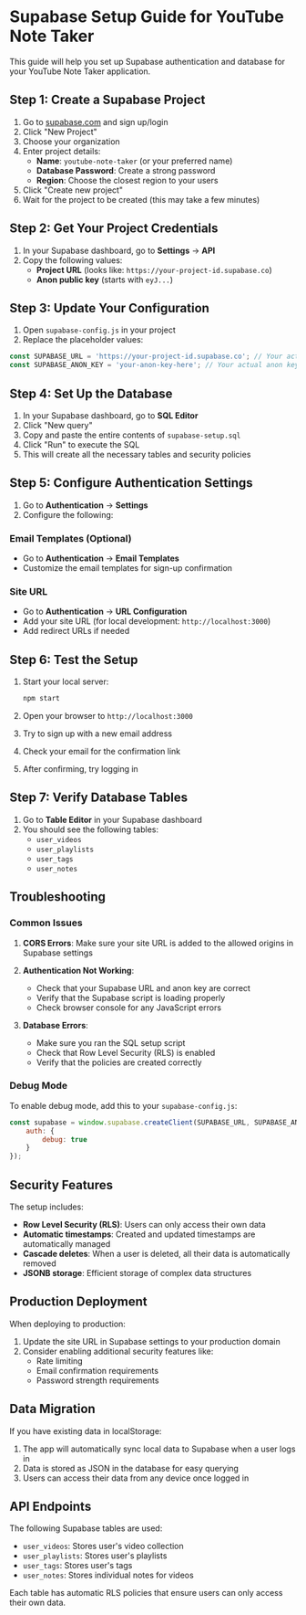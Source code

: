 # Supabase Setup Guide for YouTube Note Taker

This guide will help you set up Supabase authentication and database for your YouTube Note Taker application.

## Step 1: Create a Supabase Project

1. Go to [supabase.com](https://supabase.com) and sign up/login
2. Click "New Project"
3. Choose your organization
4. Enter project details:
   - **Name**: `youtube-note-taker` (or your preferred name)
   - **Database Password**: Create a strong password
   - **Region**: Choose the closest region to your users
5. Click "Create new project"
6. Wait for the project to be created (this may take a few minutes)

## Step 2: Get Your Project Credentials

1. In your Supabase dashboard, go to **Settings** → **API**
2. Copy the following values:
   - **Project URL** (looks like: `https://your-project-id.supabase.co`)
   - **Anon public key** (starts with `eyJ...`)

## Step 3: Update Your Configuration

1. Open `supabase-config.js` in your project
2. Replace the placeholder values:

```javascript
const SUPABASE_URL = 'https://your-project-id.supabase.co'; // Your actual project URL
const SUPABASE_ANON_KEY = 'your-anon-key-here'; // Your actual anon key
```

## Step 4: Set Up the Database

1. In your Supabase dashboard, go to **SQL Editor**
2. Click "New query"
3. Copy and paste the entire contents of `supabase-setup.sql`
4. Click "Run" to execute the SQL
5. This will create all the necessary tables and security policies

## Step 5: Configure Authentication Settings

1. Go to **Authentication** → **Settings**
2. Configure the following:

### Email Templates (Optional)
- Go to **Authentication** → **Email Templates**
- Customize the email templates for sign-up confirmation

### Site URL
- Go to **Authentication** → **URL Configuration**
- Add your site URL (for local development: `http://localhost:3000`)
- Add redirect URLs if needed

## Step 6: Test the Setup

1. Start your local server:
   ```bash
   npm start
   ```

2. Open your browser to `http://localhost:3000`

3. Try to sign up with a new email address

4. Check your email for the confirmation link

5. After confirming, try logging in

## Step 7: Verify Database Tables

1. Go to **Table Editor** in your Supabase dashboard
2. You should see the following tables:
   - `user_videos`
   - `user_playlists`
   - `user_tags`
   - `user_notes`

## Troubleshooting

### Common Issues

1. **CORS Errors**: Make sure your site URL is added to the allowed origins in Supabase settings

2. **Authentication Not Working**: 
   - Check that your Supabase URL and anon key are correct
   - Verify that the Supabase script is loading properly
   - Check browser console for any JavaScript errors

3. **Database Errors**:
   - Make sure you ran the SQL setup script
   - Check that Row Level Security (RLS) is enabled
   - Verify that the policies are created correctly

### Debug Mode

To enable debug mode, add this to your `supabase-config.js`:

```javascript
const supabase = window.supabase.createClient(SUPABASE_URL, SUPABASE_ANON_KEY, {
    auth: {
        debug: true
    }
});
```

## Security Features

The setup includes:

- **Row Level Security (RLS)**: Users can only access their own data
- **Automatic timestamps**: Created and updated timestamps are automatically managed
- **Cascade deletes**: When a user is deleted, all their data is automatically removed
- **JSONB storage**: Efficient storage of complex data structures

## Production Deployment

When deploying to production:

1. Update the site URL in Supabase settings to your production domain
2. Consider enabling additional security features like:
   - Rate limiting
   - Email confirmation requirements
   - Password strength requirements

## Data Migration

If you have existing data in localStorage:

1. The app will automatically sync local data to Supabase when a user logs in
2. Data is stored as JSON in the database for easy querying
3. Users can access their data from any device once logged in

## API Endpoints

The following Supabase tables are used:

- `user_videos`: Stores user's video collection
- `user_playlists`: Stores user's playlists
- `user_tags`: Stores user's tags
- `user_notes`: Stores individual notes for videos

Each table has automatic RLS policies that ensure users can only access their own data. 